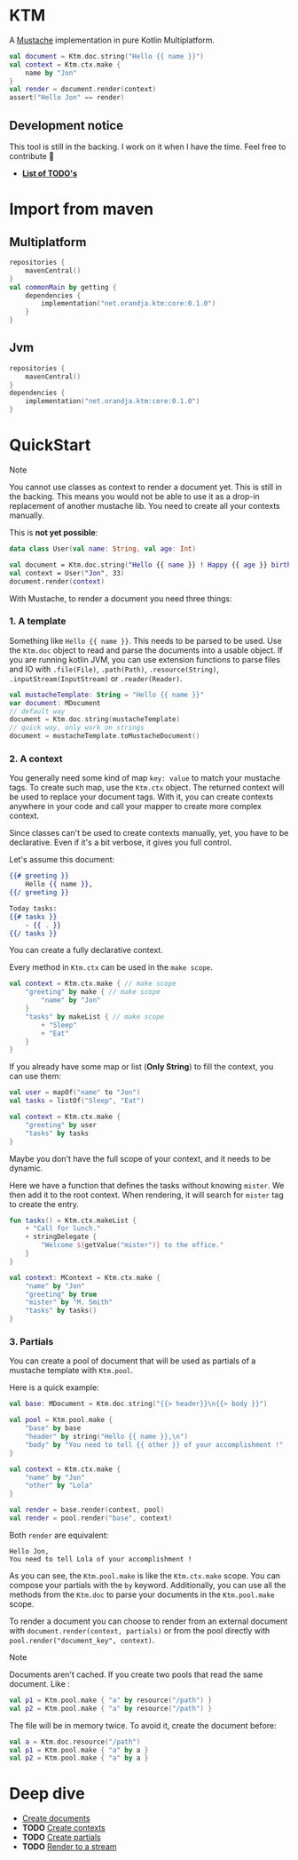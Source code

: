 # KTM

A [Mustache](https://mustache.github.io) implementation in pure Kotlin Multiplatform.

```kotlin
val document = Ktm.doc.string("Hello {{ name }}")
val context = Ktm.ctx.make {
    name by "Jon"
}
val render = document.render(context)
assert("Hello Jon" == render)
```

## Development notice

This tool is still in the backing. I work on it when I have the time. Feel free to
contribute 🙂

- **[List of TODO's](TODO.MD)**

# Import from maven

## Multiplatform

```kotlin
repositories {
    mavenCentral()
}
val commonMain by getting {
    dependencies {
        implementation("net.orandja.ktm:core:0.1.0")
    }
}
```

## Jvm

```kotlin
repositories {
    mavenCentral()
}
dependencies {
    implementation("net.orandja.ktm:core:0.1.0")
}
```

# QuickStart

> [!NOTE]
> You cannot use classes as context to render a document yet. This is still in the
> backing. This means you would not be able to use it as a drop-in replacement of
> another mustache lib. You need to create all your contexts manually.
>
> This is **not yet possible**:
>
> ```kotlin
> data class User(val name: String, val age: Int)
> 
> val document = Ktm.doc.string("Hello {{ name }} ! Happy {{ age }} birthday !")
> val context = User("Jon", 33)
> document.render(context)
> ```

With Mustache, to render a document you need three things:

### 1. A template

Something like `Hello {{ name }}`. This needs to be parsed to be used. Use
the `Ktm.doc` object to read and parse the documents into a usable object. If you are
running kotlin JVM, you can use extension functions to parse files and IO
with `.file(File)`, `.path(Path)`, `.resource(String)`, `.inputStream(InputStream)`
or `.reader(Reader)`.

```kotlin
val mustacheTemplate: String = "Hello {{ name }}"
var document: MDocument
// default way
document = Ktm.doc.string(mustacheTemplate)
// quick way, only work on strings
document = mustacheTemplate.toMustacheDocument()
```

### 2. A context

You generally need some kind of map `key: value` to match your mustache tags.
To create such map, use the `Ktm.ctx` object. The returned context will be used to
replace your document tags. With it, you can create contexts anywhere in your code
and call your mapper to create more complex context.

Since classes can't be used to create contexts manually, yet, you have to be
declarative. Even if it's a bit verbose, it gives you full control.

Let's assume this document:

```handlebars
{{# greeting }}
    Hello {{ name }},
{{/ greeting }}

Today tasks:
{{# tasks }}
    - {{ . }}
{{/ tasks }}
```

You can create a fully declarative context.

Every method in `Ktm.ctx` can be used in the `make scope`.

```kotlin
val context = Ktm.ctx.make { // make scope
    "greeting" by make { // make scope
        "name" by "Jon"
    }
    "tasks" by makeList { // make scope
        + "Sleep"
        + "Eat"
    }
}
```

If you already have some map or list (**Only String**) to fill the context, you can
use them:

```kotlin
val user = mapOf("name" to "Jon")
val tasks = listOf("Sleep", "Eat")

val context = Ktm.ctx.make {
    "greeting" by user
    "tasks" by tasks
}
```

Maybe you don't have the full scope of your context, and it needs to be dynamic.

Here we have a function that defines the tasks without knowing `mister`. We then add
it to the root context. When rendering, it will search for `mister` tag to create the
entry.

```kotlin
fun tasks() = Ktm.ctx.makeList {
    + "Call for lunch."
    + stringDelegate {
        "Welcome ${getValue("mister")} to the office."
    }
}

val context: MContext = Ktm.ctx.make {
    "name" by "Jon"
    "greeting" by true
    "mister" by "M. Smith"
    "tasks" by tasks()
}
```

### 3. Partials

You can create a pool of document that will be used as partials of a mustache
template with `Ktm.pool`.

Here is a quick example:

```kotlin
val base: MDocument = Ktm.doc.string("{{> header}}\n{{> body }}")

val pool = Ktm.pool.make {
    "base" by base
    "header" by string("Hello {{ name }},\n")
    "body" by "You need to tell {{ other }} of your accomplishment !"
}

val context = Ktm.ctx.make {
    "name" by "Jon"
    "other" by "Lola"
}

val render = base.render(context, pool)
val render = pool.render("base", context)
```

Both `render` are equivalent:

```
Hello Jon,
You need to tell Lola of your accomplishment !
```

As you can see, the `Ktm.pool.make` is like the `Ktm.ctx.make` scope. You can compose
your partials with the `by` keyword. Additionally, you can use all the methods from
the `Ktm.doc` to parse your documents in the `Ktm.pool.make` scope.

To render a document you can choose to render from an external document
with `document.render(context, partials)` or from the pool directly
with `pool.render("document_key", context)`.


> [!NOTE]
> Documents aren't cached. If you create two pools that read the same document.
> Like :
>
> ```kotlin
> val p1 = Ktm.pool.make { "a" by resource("/path") }
> val p2 = Ktm.pool.make { "a" by resource("/path") }
> ```
>
> The file will be in memory twice. To avoid it, create the document before:
>
> ```kotlin
> val a = Ktm.doc.resource("/path")
> val p1 = Ktm.pool.make { "a" by a }
> val p2 = Ktm.pool.make { "a" by a }
> ```

# Deep dive

- [Create documents](docs/create_documents.md)
- **TODO** [Create contexts](docs/create_contexts.md)
- **TODO** [Create partials](docs/create_partials.md)
- **TODO** [Render to a stream](docs/render_to_stream.md)
